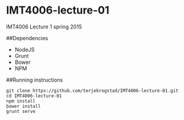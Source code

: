 # IMT4006-lecture-01
IMT4006 Lecture 1 spring 2015

##Dependencies
* NodeJS
* Grunt
* Bower
* NPM

##Running instructions
```shell
git clone https://github.com/terjekrogstad/IMT4006-lecture-01.git
cd IMT4006-lecture-01
npm install
bower install
grunt serve
```
